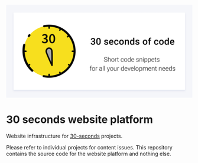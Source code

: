 [![Logo](/assets/logo.png)](https://30secondsofcode.org/)

# 30 seconds website platform

Website infrastructure for [30-seconds](https://github.com/30-seconds) projects.

Please refer to individual projects for content issues.
This repository contains the source code for the website platform and nothing else.
